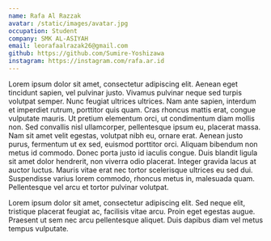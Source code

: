 ```yaml
---
name: Rafa Al Razzak
avatar: /static/images/avatar.jpg
occupation: Student
company: SMK AL-ASIYAH
email: leorafaalrazak26@gmail.com
github: https://github.com/Sumire-Yoshizawa
instagram: https://instagram.com/rafa.ar.id
---
```


Lorem ipsum dolor sit amet, consectetur adipiscing elit. Aenean eget tincidunt sapien, vel pulvinar justo. Vivamus pulvinar neque sed turpis volutpat semper. Nunc feugiat ultrices ultrices. Nam ante sapien, interdum et imperdiet rutrum, porttitor quis quam. Cras rhoncus mattis erat, congue vulputate mauris. Ut pretium elementum orci, ut condimentum diam mollis non. Sed convallis nisl ullamcorper, pellentesque ipsum eu, placerat massa. Nam sit amet velit egestas, volutpat nibh eu, ornare erat. Aenean justo purus, fermentum ut ex sed, euismod porttitor orci. Aliquam bibendum non metus id commodo. Donec porta justo id iaculis congue. Duis blandit ligula sit amet dolor hendrerit, non viverra odio placerat. Integer gravida lacus at auctor luctus. Mauris vitae erat nec tortor scelerisque ultrices eu sed dui. Suspendisse varius lorem commodo, rhoncus metus in, malesuada quam. Pellentesque vel arcu et tortor pulvinar volutpat.

Lorem ipsum dolor sit amet, consectetur adipiscing elit. Sed neque elit, tristique placerat feugiat ac, facilisis vitae arcu. Proin eget egestas augue. Praesent ut sem nec arcu pellentesque aliquet. Duis dapibus diam vel metus tempus vulputate.
